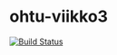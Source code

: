 # ohtu-viikko3
[![Build Status](https://travis-ci.org/Denopia/ohtu-viikko3.svg?branch=master)](https://travis-ci.org/Denopia/ohtu-viikko3)

